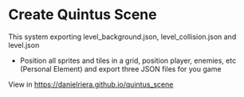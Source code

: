# Create Quintus Scene

This system exporting level_background.json, level_collision.json and level.json

- Position all sprites and tiles in a grid, position player, enemies, etc (Personal Element) and export three JSON files for you game

View in https://danielriera.github.io/quintus_scene
